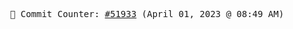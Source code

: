 <p align="center">
    <samp>
        📮 Commit Counter: <a href="https://github.com/Javascript-void0/Javascript-void0/commits/main">#51933</a> (April 01, 2023 @ 08:49 AM)
    </samp>
</p>